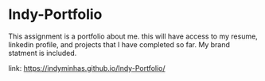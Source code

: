 # Indy-Portfolio

This assignment is a portfolio about me. this will have access to my resume, linkedin profile, and projects that I have completed so far.
My brand statment is included.

link: https://indyminhas.github.io/Indy-Portfolio/

